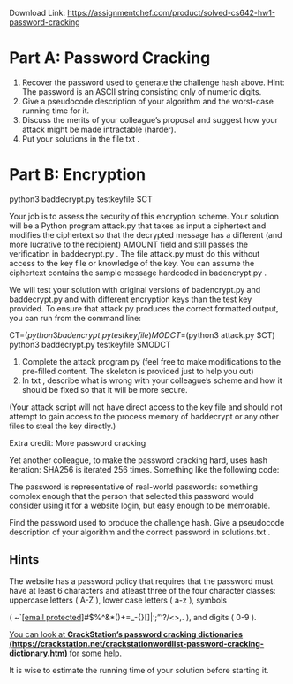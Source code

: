 Download Link: https://assignmentchef.com/product/solved-cs642-hw1-password-cracking
<br>
<h1>Part A: Password Cracking</h1>

<ol>

 <li>Recover the password used to generate the challenge hash above. Hint: The password is an ASCII string consisting only of numeric digits.</li>

 <li>Give a pseudocode description of your algorithm and the worst-case running time for it.</li>

 <li>Discuss the merits of your colleague’s proposal and suggest how your attack might be made intractable (harder).</li>

 <li>Put your solutions in the file txt .</li>

</ol>

<h1>Part B: Encryption</h1>

python3 baddecrypt.py testkeyfile $CT

Your job is to assess the security of this encryption scheme. Your solution will be a Python program attack.py that takes as input a ciphertext and modifies the ciphertext so that the decrypted message has a different (and more lucrative to the recipient) AMOUNT field and still passes the verification in baddecrypt.py . The file attack.py must do this without access to the key file or knowledge of the key. You can assume the ciphertext contains the sample message hardcoded in badencrypt.py .

We will test your solution with original versions of badencrypt.py and baddecrypt.py and with different encryption keys than the test key provided. To ensure that attack.py produces the correct formatted output, you can run from the command line:

CT=$(python3 badencrypt.py testkeyfile)   MODCT=$(python3 attack.py $CT)   python3 baddecrypt.py testkeyfile $MODCT

<ol>

 <li>Complete the attack program py (feel free to make modifications to the pre-filled content. The skeleton is provided just to help you out)</li>

 <li>In txt , describe what is wrong with your colleague’s scheme and how it should be fixed so that it will be more secure.</li>

</ol>

(Your attack script will not have direct access to the key file and should not attempt to gain access to the process memory of baddecrypt or any other files to steal the key directly.)

Extra credit: More password cracking

Yet another colleague, to make the password cracking hard, uses hash iteration: SHA256 is iterated 256 times. Something like the following code:

The password is representative of real-world passwords: something complex enough that the person that selected this password would consider using it for a website login, but easy enough to be memorable.

Find the password used to produce the challenge hash. Give a pseudocode description of your algorithm and the correct password in solutions.txt .

<h2>Hints</h2>

The website has a password policy that requires that the password must have at least 6 characters and atleast three of the four character classes: uppercase letters ( A-Z ), lower case letters ( a-z ), symbols

( ~`<a href="/cdn-cgi/l/email-protection" class="__cf_email__" data-cfemail="3c1d7c">[email protected]</a>#$%^&amp;*()+=_-{}[]|:;”’?/&lt;&gt;,. ), and digits ( 0-9 ).

<a href="https://crackstation.net/crackstation-wordlist-password-cracking-dictionary.htm">You can look at </a><strong><u><a href="https://crackstation.net/crackstation-wordlist-password-cracking-dictionary.htm">CrackStation’s password crackin</a></u></strong><strong><a href="https://crackstation.net/crackstation-wordlist-password-cracking-dictionary.htm">g</a><u><a href="https://crackstation.net/crackstation-wordlist-password-cracking-dictionary.htm"> dictionaries</a></u></strong> <strong><a href="https://crackstation.net/crackstation-wordlist-password-cracking-dictionary.htm">(</a><u><a href="https://crackstation.net/crackstation-wordlist-password-cracking-dictionary.htm">https://crackstation.net/crackstationwordlist-password-crackin</a></u><a href="https://crackstation.net/crackstation-wordlist-password-cracking-dictionary.htm">g</a><u><a href="https://crackstation.net/crackstation-wordlist-password-cracking-dictionary.htm">-dictionar</a></u><a href="https://crackstation.net/crackstation-wordlist-password-cracking-dictionary.htm">y</a><u><a href="https://crackstation.net/crackstation-wordlist-password-cracking-dictionary.htm">.htm) </a></u></strong><a href="https://crackstation.net/crackstation-wordlist-password-cracking-dictionary.htm"> for some help.</a>

It is wise to estimate the running time of your solution before starting it.